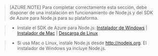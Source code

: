 ﻿> [AZURE.NOTE]
> Para completar correctamente esta sección, debe disponer de una instalación en funcionamiento de Node.js y del SDK de Azure para Node.js para su plataforma.

>* Instale el SDK de Azure para Node.js: <a href="http://go.microsoft.com/fwlink/?LinkId=254279">Instalador de Windows</a> | <a href="http://go.microsoft.com/fwlink/?LinkId=253471">Instalador de Mac</a> | <a href="http://go.microsoft.com/fwlink/?LinkId=253472">Descarga de Linux</a></li>

>* Si usa Mac o Linux, instale Node.js desde <a href="http://nodejs.org">http://nodejs.org</a>. El instalador de Windows ya incluye Node.js.



<!--HONumber=42-->
